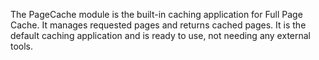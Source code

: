 The PageCache module is the built-in caching application for Full Page Cache. It manages requested pages and returns cached pages.
It is the default caching application and is ready to use, not needing any external tools.